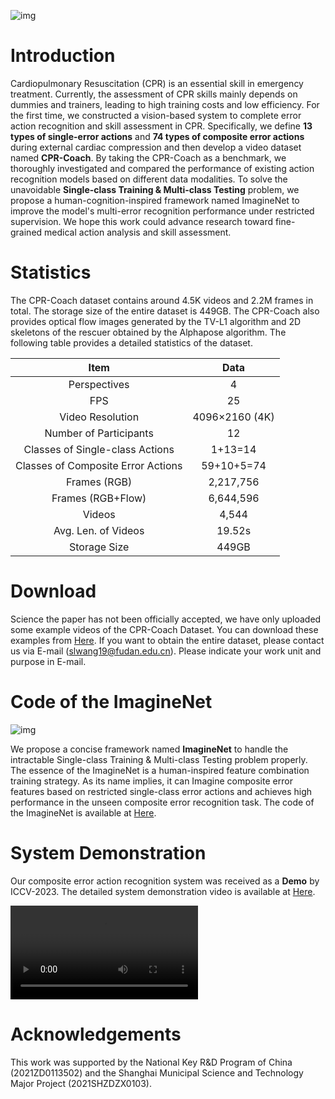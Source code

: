 
![img](./docs//CPR-Coach.png)
# Introduction
Cardiopulmonary Resuscitation (CPR) is an essential skill in emergency treatment. Currently, the assessment of CPR skills mainly depends on dummies and trainers, leading to high training costs and low efficiency. For the first time, we constructed a vision-based system to complete error action recognition and skill assessment in CPR. 
Specifically, we define **13 types of single-error actions** and **74 types of composite error actions** during external cardiac compression and then develop a video dataset named **CPR-Coach**.
By taking the CPR-Coach as a benchmark, we thoroughly investigated and compared the performance of existing action recognition models based on different data modalities.
To solve the unavoidable **Single-class Training & Multi-class Testing** problem, we propose a human-cognition-inspired framework named ImagineNet to improve the model's multi-error recognition performance under restricted supervision.
We hope this work could advance research toward fine-grained medical action analysis and skill assessment.

# Statistics
The CPR-Coach dataset contains around 4.5K videos and 2.2M frames in total. The storage size of the entire dataset is 449GB. 
The CPR-Coach also provides optical flow images generated by the TV-L1 algorithm and 2D skeletons of the rescuer obtained by the Alphapose algorithm.
The following table provides a detailed statistics of the dataset.

| Item          | Data   |
| :-----------:     | :-----------: |
| Perspectives        | 4         |
| FPS               | 25         |
| Video Resolution |  4096×2160 (4K) |
| Number of Participants |  12  |
| Classes of Single-class Actions |  1+13=14 |
| Classes of Composite Error Actions |  59+10+5=74 |
| Frames (RGB)  | 2,217,756 |
| Frames (RGB+Flow)  | 6,644,596 |
| Videos  | 4,544 |
| Avg. Len. of Videos |  19.52s |
| Storage Size  | 449GB |

# Download
Science the paper has not been officially accepted, we have only uploaded some example videos of the CPR-Coach Dataset. You can download these examples from [Here](https://drive.google.com/file/d/15N7DR7BGNSPr3wJv2sYfnF0T802_BbtP/view?usp=sharing). If you want to obtain the entire dataset, please contact us via E-mail ([slwang19@fudan.edu.cn](slwang19@fudan.edu.cn)). Please indicate your work unit and purpose in E-mail.

# Code of the ImagineNet
![img](./docs/Dataset.png)

We propose a concise framework named **ImagineNet** to handle the intractable Single-class Training & Multi-class Testing problem properly. 
The essence of the ImagineNet is a human-inspired feature combination training strategy.
As its name implies, it can Imagine composite error features based on restricted single-class error actions and achieves high performance in the unseen composite error recognition task.
The code of the ImagineNet is available at [Here](https://github.com/Shunli-Wang/CPR-Coach/tree/main/ImagineNet).

# System Demonstration
Our composite error action recognition system was received as a **Demo** by ICCV-2023. The detailed system demonstration video is available at [Here](https://drive.google.com/file/d/1pYcvSlRUVmMM3LuCDVtIlvt4rRy-Ldpf/view?usp=sharing).

<video src="https://github.com/Shunli-Wang/CPR-Coach/assets/42674107/fbf1bc0c-6146-4035-80ea-5584742aa894" controls="controls"></video>

# Acknowledgements
This work was supported by the National Key R&D Program of China (2021ZD0113502) and the Shanghai Municipal Science and Technology Major Project (2021SHZDZX0103).

<!-- <video controls>
  <source src="https://github.com/Shunli-Wang/CPR-Coach/assets/42674107/fbf1bc0c-6146-4035-80ea-5584742aa894" type="video/mp4">
</video> -->
